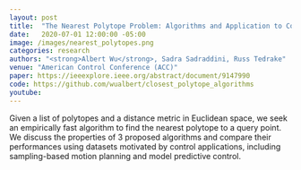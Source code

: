 ```yaml
---
layout: post
title:  "The Nearest Polytope Problem: Algorithms and Application to Controlling Hybrid Systems"
date:   2020-07-01 12:00:00 -05:00
image: /images/nearest_polytopes.png
categories: research
authors: "<strong>Albert Wu</strong>, Sadra Sadraddini, Russ Tedrake"
venue: "American Control Conference (ACC)"
paper: https://ieeexplore.ieee.org/abstract/document/9147990
code: https://github.com/wualbert/closest_polytope_algorithms
youtube:
---
```

Given a list of polytopes and a distance metric in Euclidean space, we seek an empirically fast algorithm to find the nearest polytope to a query point. 
We discuss the properties of 3 proposed algorithms and compare their performances using datasets motivated by control applications, including sampling-based motion planning and model predictive control.